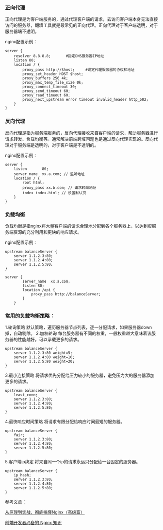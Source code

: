 

### 正向代理

正向代理是为客户端服务的，通过代理客户端的请求，去访问客户端本身无法直接访问的服务器，翻墙工具就是最常见的正向代理。正向代理对于客户端透明，对于服务器端不透明。

nginx配置示例：
```
server {
    resolver 8.8.8.8;       #指定DNS服务器IP地址 
    listen 80;
    location / {
        proxy_pass http://$host;     #设定代理服务器的协议和地址 
        proxy_set_header HOST $host;
        proxy_buffers 256 4k;
        proxy_max_temp_file_size 0k;
        proxy_connect_timeout 30;
        proxy_send_timeout 60;
        proxy_read_timeout 60;
        proxy_next_upstream error timeout invalid_header http_502;
    }
}
```

### 反向代理

反向代理是指为服务端服务的，反向代理接收来自客户端的请求，帮助服务器进行请求转发、负载均衡等。通常解决前端跨域问题也是通过反向代理实现的。反向代理对于服务端是透明的，对于客户端是不透明的。

nginx配置示例：

```
server {
    listen       80;
    server_name  xx.a.com; // 监听地址
    location / {
        root html;
        proxy_pass xx.b.com; // 请求转向地址
        index index.html; // 设置默认页
    }
}
```

### 负载均衡

负载均衡是指nginx将大量客户端的请求合理地分配到各个服务器上，以达到资服务端资源的充分利用和更快的响应请求。

nginx配置示例：

```
upstream balanceServer {
    server 1.1.2.3:80;
    server 1.1.2.4:80;
    server 1.1.2.5:80;
}

server {
        server_name  xx.a.com;
        listen 80;
        location /api {
            proxy_pass http://balanceServer;
        }
    }
```


### 常用的负载均衡策略：

1.轮询策略 
默认策略，遍历服务器节点列表，逐一分配请求，如果服务器down掉，自动剔除。
2.加权轮询 每台服务器有不同的权重，一般权重越大意味着该服务器的性能越好，可以承载更多的请求。
```
upstream balanceServer {
    server 1.1.2.3:80 weight=5;
    server 1.1.2.4:80 weight=10;
    server 1.1.2.5:80 weight=20;
}
```
3.最小连接策略 
将请求优先分配给压力较小的服务器，避免压力大的服务器添加更多的请求。
```
upstream balanceServer {
    least_conn;
    server 1.1.2.3:80;
    server 1.1.2.4:80;
    server 1.1.2.5:80;
}
```
4.最快响应时间策略 
将请求有限分配给响应时间最短的服务器。
```
upstream balanceServer {
    fair;
    server 1.1.2.3:80;
    server 1.1.2.4:80;
    server 1.1.2.5:80;
}
```
5.客户端ip绑定 
将来自同一个ip的请求永远只分配给一台固定的服务器。
```
upstream balanceServer {
    ip_hash;
    server 1.1.2.3:80;
    server 1.1.2.4:80;
    server 1.1.2.5:80;
}
```


参考文章：

<!-- https://cloud.tencent.com/developer/article/1480498 -->

<!-- 
    原文地址： [记一次前端面试记录（头条、蚂蚁）](https://juejin.im/post/5ea528496fb9a03c576cceac#heading-1)
 -->


[从原理到实战，彻底搞懂Nginx（高级篇）](https://juejin.im/post/5e1c263e5188254dc74a3b23)

[前端开发者必备的 Nginx 知识](https://juejin.im/post/5d01bcc7f265da1b91638d75)

